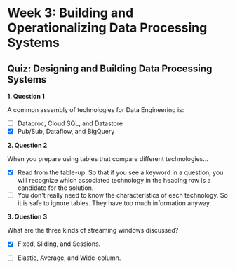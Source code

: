 # Week 3: Building and Operationalizing Data Processing Systems

## Quiz: Designing and Building Data Processing Systems
**1. Question 1**

A common assembly of technologies for Data Engineering is:

- [ ] Dataproc, Cloud SQL, and Datastore
- [x] Pub/Sub, Dataflow, and BigQuery

**2. Question 2**

When you prepare using tables that compare different technologies...

- [x] Read from the table-up. So that if you see a keyword in a question, you will recognize which associated technology in the heading row is a candidate for the solution.
- [ ] You don't really need to know the characteristics of each technology. So it is safe to ignore tables. They have too much information anyway.

**3. Question 3**

What are the three kinds of streaming windows discussed?

- [x] Fixed, Sliding, and Sessions.
- [ ] Elastic, Average, and Wide-column.


